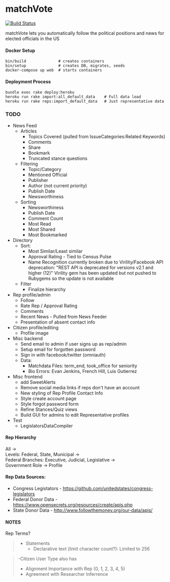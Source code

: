 # matchVote    
[![Build Status](https://travis-ci.org/matchVote/matchvote.svg?branch=master)](https://travis-ci.org/matchVote/matchvote)

matchVote lets you automatically follow the political positions and news for elected officials in the US

#### Docker Setup
    bin/build              # creates containers
    bin/setup              # creates DB, migrates, seeds
    docker-compose up web  # starts containers

#### Deployment Process
    bundle exec rake deploy:heroku
    heroku run rake import:all_default_data    # Full data load
    heroku run rake reps:import_default_data   # Just representative data

### TODO
* News Feed
  * Articles
    * Topics Covered (pulled from IssueCategories:Related Keywords)
    * Comments
    * Share
    * Bookmark
    * Truncated stance questions
  * Filtering
    * Topic/Category
    * Mentioned Official
    * Publisher
    * Author (not current priority)
    * Publish Date
    * Newsworthiness
  * Sorting
    * Newsworthiness
    * Publish Date
    * Comment Count
    * Most Read
    * Most Shared
    * Most Bookmarked
* Directory
  * Sort: 
    * Most Similar/Least similar
    * Approval Rating - Tied to Census Pulse
    * Name Recognition currently broken due to Virility/Facebook API deprecation:
      "REST API is deprecated for versions v2.1 and higher (12)"
      Virility gem has been updated but not pushed to Rubygems so the update is not available
  * Filter  
    * Finalize hierarchy
* Rep profile/admin
  * Follow
  * Rate Rep / Approval Rating
  * Comments
  * Recent News - Pulled from News Feeder
  * Presentation of absent contact info
* Citizen profile/editing
  * Profile image
* Misc backend
  * Send email to admin if user signs up as rep/admin
  * Setup email for forgotten password
  * Sign in with facebook/twitter (omniauth)
  * Data:
    * Matchdata Files: term_end, took_office for seniority
    * Bio Errors: Evan Jenkins, French Hill, Luis Gutierrez
* Misc frontend
  * add SweetAlerts
  * Remove social media links if reps don't have an account
  * New styling of Rep Profile Contact Info
  * Style create account page
  * Style forgot password form
  * Refine Stances/Quiz views
  * Build GUI for admins to edit Representative profiles
* Test
  * LegislatorsDataCompiler

#### Rep Hierarchy
All ->  
Levels: Federal, State, Municipal ->  
Federal Branches: Executive, Judicial, Legislative ->  
Government Role ->
Profile

#### Rep Data Sources:  
  * Congress Legistators - https://github.com/unitedstates/congress-legislators
  * Federal Donor Data - https://www.opensecrets.org/resources/create/apis.php
  * State Donor Data - http://www.followthemoney.org/our-data/apis/

#### NOTES
Rep Terms?  

> * Statements
>   * Declarative text (limit character count?): Limited to 256
  
>   -Citizen User Type also has
>   * Alignment Importance with Rep (0, 1, 2, 3, 4, 5)
>   * Agreement with Researcher Inferrence
